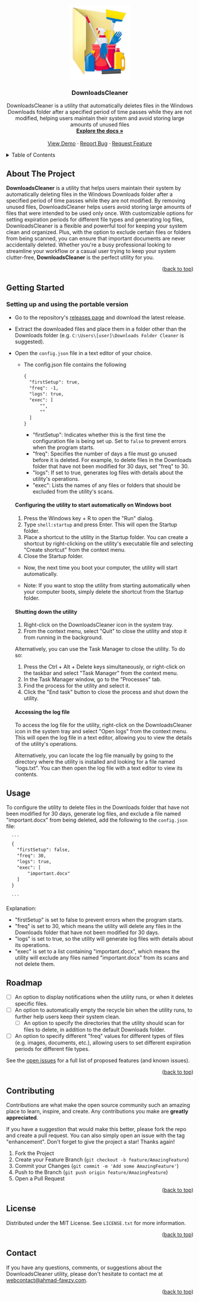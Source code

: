 <!-- Improved compatibility of back to top link: See: https://github.com/othneildrew/Best-README-Template/pull/73 -->
<a name="readme-top"></a>
<!--
*** Thanks for checking out the Best-README-Template. If you have a suggestion
*** that would make this better, please fork the repo and create a pull request
*** or simply open an issue with the tag "enhancement".
*** Don't forget to give the project a star!
*** Thanks again! Now go create something AMAZING! :D
-->



<!-- PROJECT SHIELDS -->
<!--
*** I'm using markdown "reference style" links for readability.
*** Reference links are enclosed in brackets [ ] instead of parentheses ( ).
*** See the bottom of this document for the declaration of the reference variables
*** for contributors-url, forks-url, etc. This is an optional, concise syntax you may use.
*** https://www.markdownguide.org/basic-syntax/#reference-style-links
-->
<!-- PROJECT LOGO -->
<br />
<div align="center">
  <a href="https://github.com/a7maadf/DownloadsCleaner">
    <img src="/images/logo.png" alt="Logo" width="auto" height="200">
  </a>

<h3 align="center">DownloadsCleaner</h3>

  <p align="center">
    DownloadsCleaner is a utility that automatically deletes files in the Windows Downloads folder after a specified period of time passes while they are not modified, helping users maintain their system and avoid storing large amounts of unused files
    <br />
    <a href="https://github.com/a7maadf/DownloadsCleaner"><strong>Explore the docs »</strong></a>
    <br />
    <br />
    <a href="https://github.com/a7maadf/DownloadsCleaner">View Demo</a>
    ·
    <a href="https://github.com/a7maadf/DownloadsCleaner/issues">Report Bug</a>
    ·
    <a href="https://github.com/a7maadf/DownloadsCleaner/issues">Request Feature</a>
  </p>
</div>



<!-- TABLE OF CONTENTS -->
<details>
  <summary>Table of Contents</summary>
  <ol>
    <li>
      <a href="#about-the-project">About The Project</a>
    </li>
    <li>
      <a href="#getting-started">Getting Started</a>
      <ul>
        <li><a href="#setting-up-and-using-the-portable-verison">Setting up and using the portable verison
</a></li>
      </ul>
    </li>
    <li><a href="#usage">Usage</a></li>
    <li><a href="#roadmap">Roadmap</a></li>
    <li><a href="#contributing">Contributing</a></li>
    <li><a href="#license">License</a></li>
    <li><a href="#contact">Contact</a></li>
    <li><a href="#acknowledgments">Acknowledgments</a></li>
  </ol>
</details>



<!-- ABOUT THE PROJECT -->
## About The Project

**DownloadsCleaner** is a utility that helps users maintain their system by automatically deleting files in the Windows Downloads folder after a specified period of time passes while they are not modified. By removing unused files, DownloadsCleaner helps users avoid storing large amounts of files that were intended to be used only once. With customizable options for setting expiration periods for different file types and generating log files, DownloadsCleaner is a flexible and powerful tool for keeping your system clean and organized. Plus, with the option to exclude certain files or folders from being scanned, you can ensure that important documents are never accidentally deleted. Whether you're a busy professional looking to streamline your workflow or a casual user trying to keep your system clutter-free, **DownloadsCleaner** is the perfect utility for you.


<p align="right">(<a href="#readme-top">back to top</a>)</p>

<!-- GETTING STARTED -->
## Getting Started

### Setting up and using the portable version

- Go to the repository's [releases page](https://github.com/a7maadf/DownloadsCleaner/releases/) and download the latest release.

- Extract the downloaded files and place them in a folder other than the Downloads folder (e.g. `C:\Users\[user]\Downloads Folder Cleaner` is suggested).

- Open the `config.json` file in a text editor of your choice.

  - The config.json file contains the following
    ```
    {
      "firstSetup": true,
      "freq": -1,
      "logs": true,
      "exec": [
          "",
          ""
      ]
    }
    ```
    - "firstSetup": Indicates whether this is the first time the configuration file is being set up. Set to `false` to prevent errors when the program starts.
    - "freq": Specifies the number of days a file must go unused before it is deleted. For example, to delete files in the Downloads folder that have not been modified for 30 days, set "freq" to 30.
    - "logs": If set to true, generates log files with details about the utility's operations.
    - "exec": Lists the names of any files or folders that should be excluded from the utility's scans.

  #### Configuring the utility to start automatically on Windows boot

    1. Press the Windows key + R to open the "Run" dialog.
    2. Type `shell:startup` and press Enter. This will open the Startup folder.
    3. Place a shortcut to the utility in the Startup folder. You can create a shortcut by right-clicking on the utility's executable file and selecting "Create shortcut" from the context menu.
    4. Close the Startup folder.

    - Now, the next time you boot your computer, the utility will start automatically.

    - Note: If you want to stop the utility from starting automatically when your computer boots, simply delete the shortcut from the Startup folder.

  #### Shutting down the utility
    1. Right-click on the DownloadsCleaner icon in the system tray.
    2. From the context menu, select "Quit" to close the utility and stop it from running in the background.

    Alternatively, you can use the Task Manager to close the utility. To do so:

    1. Press the Ctrl + Alt + Delete keys simultaneously, or right-click on the taskbar and select "Task Manager" from the context menu.
    2. In the Task Manager window, go to the "Processes" tab.
    3. Find the process for the utility and select it.
    4. Click the "End task" button to close the process and shut down the utility.

  #### Accessing the log file
    To access the log file for the utility, right-click on the DownloadsCleaner icon in the system tray and select "Open logs" from the context menu. This will open the log file in a text editor, allowing you to view the details of the utility's operations.

  Alternatively, you can locate the log file manually by going to the directory where the utility is installed and looking for a file named "logs.txt". You can then open the log file with a text editor to view its contents.


<!-- USAGE EXAMPLES -->
## Usage

To configure the utility to delete files in the Downloads folder that have not been modified for 30 days, generate log files, and exclude a file named "important.docx" from being deleted, add the following to the `config.json` file:

      ```
      {
        "firstSetup": false,
        "freq": 30,
        "logs": true,
        "exec": [
            "important.docx"
        ]
      }

      ```

  Explanation:
  - "firstSetup" is set to false to prevent errors when the program starts.
  - "freq" is set to 30, which means the utility will delete any files in the Downloads folder that have not been modified for 30 days.
  - "logs" is set to true, so the utility will generate log files with details about its operations.
  - "exec" is set to a list containing "important.docx", which means the utility will exclude any files named "important.docx" from its scans and not delete them.



<!-- ROADMAP -->
## Roadmap

- [ ] An option to display notifications when the utility runs, or when it deletes specific files.
- [ ] An option to automatically empty the recycle bin when the utility runs, to further help users keep their system clean.
  - [ ] An option to specify the directories that the utility should scan for files to delete, in addition to the default Downloads folder.
- [ ] An option to specify different "freq" values for different types of files (e.g. images, documents, etc.), allowing users to set different expiration periods for different file types.

See the [open issues](https://github.com/a7maadf/DownloadsCleaner/issues) for a full list of proposed features (and known issues).

<p align="right">(<a href="#readme-top">back to top</a>)</p>



<!-- CONTRIBUTING -->
## Contributing

Contributions are what make the open source community such an amazing place to learn, inspire, and create. Any contributions you make are **greatly appreciated**.

If you have a suggestion that would make this better, please fork the repo and create a pull request. You can also simply open an issue with the tag "enhancement".
Don't forget to give the project a star! Thanks again!

1. Fork the Project
2. Create your Feature Branch (`git checkout -b feature/AmazingFeature`)
3. Commit your Changes (`git commit -m 'Add some AmazingFeature'`)
4. Push to the Branch (`git push origin feature/AmazingFeature`)
5. Open a Pull Request

<p align="right">(<a href="#readme-top">back to top</a>)</p>



<!-- LICENSE -->
## License

Distributed under the MIT License. See `LICENSE.txt` for more information.

<p align="right">(<a href="#readme-top">back to top</a>)</p>



<!-- CONTACT -->
## Contact

If you have any questions, comments, or suggestions about the DownloadsCleaner utility, please don't hesitate to contact me at [webcontact@ahmad-fawzy.com](mailto:webcontact@ahmad-fawzy.com).


<p align="right">(<a href="#readme-top">back to top</a>)</p>



<!-- MARKDOWN LINKS & IMAGES -->
<!-- https://www.markdownguide.org/basic-syntax/#reference-style-links -->
[contributors-shield]: https://img.shields.io/github/contributors/a7maadf/DownloadsCleaner.svg?style=for-the-badge
[contributors-url]: https://github.com/a7maadf/DownloadsCleaner/graphs/contributors
[forks-shield]: https://img.shields.io/github/forks/a7maadf/DownloadsCleaner.svg?style=for-the-badge
[forks-url]: https://github.com/a7maadf/DownloadsCleaner/network/members
[stars-shield]: https://img.shields.io/github/stars/a7maadf/DownloadsCleaner.svg?style=for-the-badge
[stars-url]: https://github.com/a7maadf/DownloadsCleaner/stargazers
[issues-shield]: https://img.shields.io/github/issues/a7maadf/DownloadsCleaner.svg?style=for-the-badge
[issues-url]: https://github.com/a7maadf/DownloadsCleaner/issues
[license-shield]: https://img.shields.io/github/license/a7maadf/DownloadsCleaner.svg?style=for-the-badge
[license-url]: https://github.com/a7maadf/DownloadsCleaner/blob/master/LICENSE.txt
[linkedin-shield]: https://img.shields.io/badge/-LinkedIn-black.svg?style=for-the-badge&logo=linkedin&colorB=555
[linkedin-url]: https://linkedin.com/in/linkedin_username
[product-screenshot]: https://raw.githubusercontent.com/othneildrew/Best-README-Template/master/images/screenshot.png
[Next.js]: https://img.shields.io/badge/next.js-000000?style=for-the-badge&logo=nextdotjs&logoColor=white
[Next-url]: https://nextjs.org/
[React.js]: https://img.shields.io/badge/React-20232A?style=for-the-badge&logo=react&logoColor=61DAFB
[React-url]: https://reactjs.org/
[Vue.js]: https://img.shields.io/badge/Vue.js-35495E?style=for-the-badge&logo=vuedotjs&logoColor=4FC08D
[Vue-url]: https://vuejs.org/
[Angular.io]: https://img.shields.io/badge/Angular-DD0031?style=for-the-badge&logo=angular&logoColor=white
[Angular-url]: https://angular.io/
[Svelte.dev]: https://img.shields.io/badge/Svelte-4A4A55?style=for-the-badge&logo=svelte&logoColor=FF3E00
[Svelte-url]: https://svelte.dev/
[Laravel.com]: https://img.shields.io/badge/Laravel-FF2D20?style=for-the-badge&logo=laravel&logoColor=white
[Laravel-url]: https://laravel.com
[Bootstrap.com]: https://img.shields.io/badge/Bootstrap-563D7C?style=for-the-badge&logo=bootstrap&logoColor=white
[Bootstrap-url]: https://getbootstrap.com
[JQuery.com]: https://img.shields.io/badge/jQuery-0769AD?style=for-the-badge&logo=jquery&logoColor=white
[JQuery-url]: https://jquery.com 
